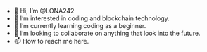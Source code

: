 - 👋 Hi, I’m @LONA242
- 👀 I’m interested in coding and blockchain technology.
- 🌱 I’m currently learning coding as a beginner.
- 💞️ I’m looking to collaborate on anything that look into the future.
- 📫 How to reach me here.

<!---
LONA242/LONA242 is a ✨ special ✨ repository because its `README.md` (this file) appears on your GitHub profile.
You can click the Preview link to take a look at your changes.
--->
